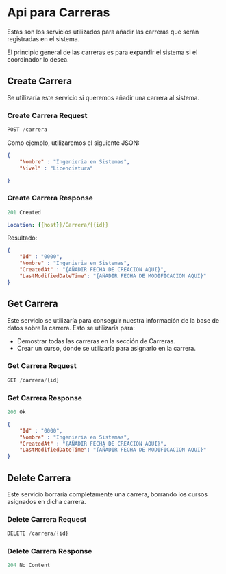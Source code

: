 # Api para Carreras
Estas son los servicios utilizados para añadir las carreras que serán registradas en el sistema.

El principio general de las carreras es para expandir el sistema si el coordinador lo desea.

## Create Carrera 
Se utilizaría este servicio si queremos añadir una carrera al sistema.
### Create Carrera Request

```js
POST /carrera
```
Como ejemplo, utilizaremos el siguiente JSON:

```json
{
    "Nombre" : "Ingenieria en Sistemas",
    "Nivel" : "Licenciatura"

}
```
### Create Carrera Response

```js
201 Created
```
```yml
Location: {{host}}/Carrera/{{id}}
```

Resultado:
```json
{
    "Id" : "0000",
    "Nombre" : "Ingenieria en Sistemas",
    "CreatedAt" : "{AÑADIR FECHA DE CREACION AQUI}",
    "LastModifiedDateTime": "{AÑADIR FECHA DE MODIFICACION AQUI}"
}
```
## Get Carrera

Este servicio se utilizaría para conseguir nuestra información de la base de datos sobre la carrera. Esto se utilizaría para:
- Demostrar todas las carreras en la sección de Carreras.
- Crear un curso, donde se utilizaría para asignarlo en la carrera.

### Get Carrera Request

```js
GET /carrera/{id}
```
### Get  Carrera Response
```js
200 Ok
```

```json
{
    "Id" : "0000",
    "Nombre" : "Ingenieria en Sistemas",
    "CreatedAt" : "{AÑADIR FECHA DE CREACION AQUI}",
    "LastModifiedDateTime": "{AÑADIR FECHA DE MODIFICACION AQUI}"
}
```

## Delete Carrera
Este servicio borraría completamente una carrera, borrando los cursos asignados en dicha carrera.

### Delete Carrera Request
```js
DELETE /carrera/{id}
```

### Delete Carrera Response

```js
204 No Content
```